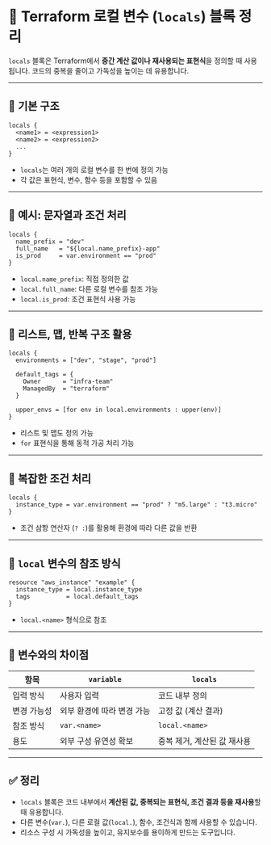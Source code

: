 # 🧩 Terraform 로컬 변수 (`locals`) 블록 정리

`locals` 블록은 Terraform에서 **중간 계산 값이나 재사용되는 표현식**을 정의할 때 사용됩니다. 코드의 중복을 줄이고 가독성을 높이는 데 유용합니다.

---

## 📌 기본 구조

```hcl
locals {
  <name1> = <expression1>
  <name2> = <expression2>
  ...
}
```

- `locals`는 여러 개의 로컬 변수를 한 번에 정의 가능
- 각 값은 표현식, 변수, 함수 등을 포함할 수 있음

---

## 🔹 예시: 문자열과 조건 처리

```hcl
locals {
  name_prefix = "dev"
  full_name   = "${local.name_prefix}-app"
  is_prod     = var.environment == "prod"
}
```

- `local.name_prefix`: 직접 정의한 값
- `local.full_name`: 다른 로컬 변수를 참조 가능
- `local.is_prod`: 조건 표현식 사용 가능

---

## 🔹 리스트, 맵, 반복 구조 활용

```hcl
locals {
  environments = ["dev", "stage", "prod"]

  default_tags = {
    Owner      = "infra-team"
    ManagedBy  = "terraform"
  }

  upper_envs = [for env in local.environments : upper(env)]
}
```

- 리스트 및 맵도 정의 가능
- `for` 표현식을 통해 동적 가공 처리 가능

---

## 🔹 복잡한 조건 처리

```hcl
locals {
  instance_type = var.environment == "prod" ? "m5.large" : "t3.micro"
}
```

- 조건 삼항 연산자 (`? :`)를 활용해 환경에 따라 다른 값을 반환

---

## 🔹 `local` 변수의 참조 방식

```hcl
resource "aws_instance" "example" {
  instance_type = local.instance_type
  tags          = local.default_tags
}
```

- `local.<name>` 형식으로 참조

---

## 🔹 변수와의 차이점

| 항목        | `variable`                 | `locals`                    |
| ----------- | -------------------------- | --------------------------- |
| 입력 방식   | 사용자 입력                | 코드 내부 정의              |
| 변경 가능성 | 외부 환경에 따라 변경 가능 | 고정 값 (계산 결과)         |
| 참조 방식   | `var.<name>`               | `local.<name>`              |
| 용도        | 외부 구성 유연성 확보      | 중복 제거, 계산된 값 재사용 |

---

## ✅ 정리

- `locals` 블록은 코드 내부에서 **계산된 값, 중복되는 표현식, 조건 결과 등을 재사용**할 때 유용합니다.
- 다른 변수(`var.`), 다른 로컬 값(`local.`), 함수, 조건식과 함께 사용할 수 있습니다.
- 리소스 구성 시 가독성을 높이고, 유지보수를 용이하게 만드는 도구입니다.
